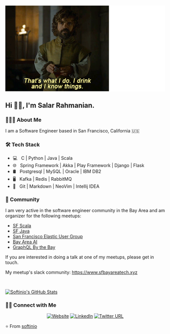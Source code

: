 ![About Me](i_know_things.gif)

<h2> Hi 👋🍷, I'm Salar Rahmanian.</h2>

<h3> 👨🏻‍💻 About Me </h3>

I am a Software Engineer based in San Francisco, California 🇺🇸

<h3>🛠 Tech Stack</h3>

- 💻 &nbsp; C | Python | Java | Scala
- 🌐 &nbsp; Spring Framework | Akka | Play Framework | Django | Flask
- 🛢 &nbsp; Postgresql | MySQL | Oracle | IBM DB2
- 🖥 &nbsp; Kafka | Redis | RabbitMQ
- 🔧 &nbsp; Git | Markdown | NeoVim | Intellij IDEA


<h3>🌉 Community</h3>
I am very active in the software engineer community in the Bay Area and am organizer for the following meetups:

- [SF Scala](https://www.meetup.com/SF-Scala)
- [SF Java](https://www.meetup.com/sfjava/)
- [San Francisco Elastic User Group](https://www.meetup.com/Elasticsearch-San-Francisco)
- [Bay Area AI](https://www.meetup.com/bay-area-ai/)
- [GraphQL By the Bay](https://www.meetup.com/graphql-by-the-bay)

If you are interested in doing a talk at one of my meetups, please get in touch.

My meetup's slack community: <https://www.sfbayareatech.xyz>

<br/>

[![Softinio's GitHub Stats](https://github-readme-stats.vercel.app/api?username=softinio&show_icons=true)](https://github.com/softinio)

<h3> 🤝🏻 Connect with Me </h3>

<p align="center">
<a href="https://www.softinio.com/"><img alt="Website" src="https://img.shields.io/badge/Website-www.softinio.com-blue?style=flat-square&logo=google-chrome"></a>
<a href="https://www.linkedin.com/in/salarrahmanian/"><img alt="LinkedIn" src="https://img.shields.io/badge/LinkedIn-Salar%20Rahmanian-blue?style=flat-square&logo=linkedin"></a>
<a href="https://www.twitter.com/SalarRahmanian"><img alt="Twitter URL" src="https://img.shields.io/badge/Twitter-Salar%20Rahmanian-blue?style=flat-square&logo=twitter"></a>
</p>

⭐️ From [softinio](https://github.com/softinio)
